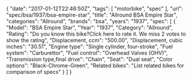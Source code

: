 {
    "date": "2017-01-12T22:46:50Z",
    "tags": [
        "motorbike",
        "spec"
    ],
    "url": "spec\/bsa\/1937\/bsa-empire-star",
    "title": "Allround BSA Empire Star",
    "categories": "Allround",
    "brands": "bsa",
    "years": "1937",
    "spec": [
        {
            "Model": "BSA Empire Star",
            "Year": "1937",
            "Category": "Allround",
            "Rating": "Do you know this bike?Click here to rate it. We miss 2 votes to show the rating",
            "Displacement, ccm": "500.00",
            "Displacement, cubic inches": "30.51",
            "Engine type": "Single cylinder, four-stroke",
            "Fuel system": "Carburettor",
            "Fuel control": "Overhead Valves (OHV)",
            "Transmission type,final drive": "Chain",
            "Seat": "Dual seat",
            "Color options": "Black-Chrome-Green",
            "Related bikes": "List related bikes for comparison of specs"
        }
    ]
}